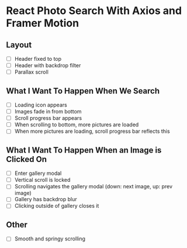 # React Photo Search With Axios and Framer Motion

## Layout
- [ ] Header fixed to top
- [ ] Header with backdrop filter
- [ ] Parallax scroll

## What I Want To Happen When We Search
- [ ] Loading icon appears
- [ ] Images fade in from bottom
- [ ] Scroll progress bar appears
- [ ] When scrolling to bottom, more pictures are loaded
- [ ] When more pictures are loading, scroll progress bar reflects this

## What I Want To Happen When an Image is Clicked On
- [ ] Enter gallery modal
- [ ] Vertical scroll is locked
- [ ] Scrolling navigates the gallery modal (down: next image, up: prev image)
- [ ] Gallery has backdrop blur
- [ ] Clicking outside of gallery closes it

## Other
- [ ] Smooth and springy scrolling
